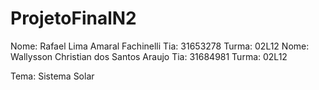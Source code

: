 # ProjetoFinalN2

Nome: Rafael Lima Amaral Fachinelli             Tia: 31653278  Turma: 02L12
Nome: Wallysson Christian dos Santos Araujo     Tia: 31684981  Turma: 02L12

Tema: Sistema Solar